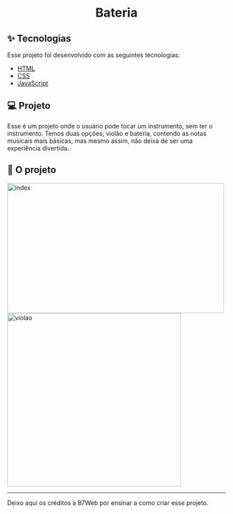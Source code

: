 <h1 align="center"> Bateria</h1>

## ✨ Tecnologias

Esse projeto foi desenvolvido com as seguintes tecnologias:

- [HTML](https://www.w3schools.com/html/)
- [CSS](https://www.w3schools.com/css/)
- [JavaScript](https://www.w3schools.com/js/)

## 💻 Projeto

Esse é um projeto onde o usuário pode tocar um instrumento, sem ter o instrumento. Temos duas opções, violão e bateria, contendo as notas musicais mais básicas, mas mesmo assim, não deixa de ser uma experiência divertida.

## 🚀 O projeto

<img alt="index" height="300" width="500" src="https://cdn.discordapp.com/attachments/758866002968182795/987857973298724874/Captura_de_tela_2022-06-18_201256.png">
<img alt="violao" height="400" width="400" src="https://cdn.discordapp.com/attachments/758866002968182795/987857973508464720/Captura_de_tela_2022-06-18_201316.png">

---
Deixo aqui os créditos a B7Web por ensinar a como criar esse projeto.
